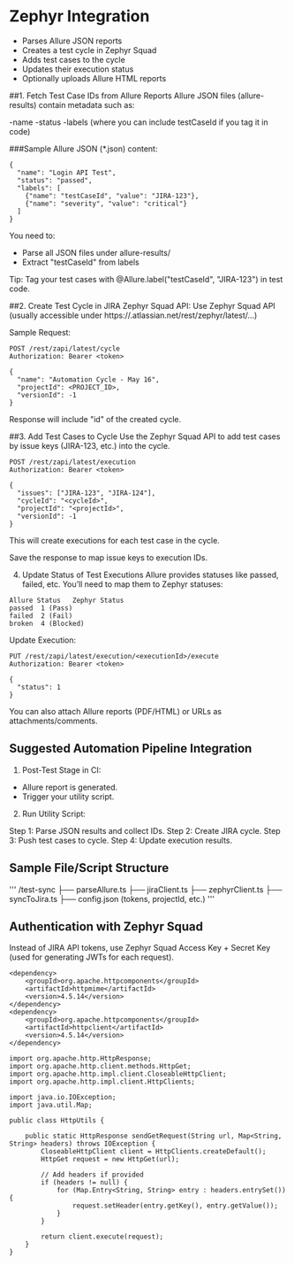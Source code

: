 # Zephyr Integration

- Parses Allure JSON reports
- Creates a test cycle in Zephyr Squad
- Adds test cases to the cycle
- Updates their execution status
- Optionally uploads Allure HTML reports


##1. Fetch Test Case IDs from Allure Reports
Allure JSON files (allure-results) contain metadata such as:

-name
-status
-labels (where you can include testCaseId if you tag it in code)

###Sample Allure JSON (*.json) content:
```
{
  "name": "Login API Test",
  "status": "passed",
  "labels": [
    {"name": "testCaseId", "value": "JIRA-123"},
    {"name": "severity", "value": "critical"}
  ]
}
```
You need to:

- Parse all JSON files under allure-results/
- Extract "testCaseId" from labels

Tip: Tag your test cases with @Allure.label("testCaseId", "JIRA-123") in test code.

##2. Create Test Cycle in JIRA Zephyr Squad
API: Use Zephyr Squad API
(usually accessible under https://<your-domain>.atlassian.net/rest/zephyr/latest/...)

Sample Request:
```
POST /rest/zapi/latest/cycle
Authorization: Bearer <token>

{
  "name": "Automation Cycle - May 16",
  "projectId": <PROJECT_ID>,
  "versionId": -1
}
```
Response will include "id" of the created cycle.

##3. Add Test Cases to Cycle
Use the Zephyr Squad API to add test cases by issue keys (JIRA-123, etc.) into the cycle.

```
POST /rest/zapi/latest/execution
Authorization: Bearer <token>

{
  "issues": ["JIRA-123", "JIRA-124"],
  "cycleId": "<cycleId>",
  "projectId": "<projectId>",
  "versionId": -1
}
```

This will create executions for each test case in the cycle.

Save the response to map issue keys to execution IDs.

4. Update Status of Test Executions
Allure provides statuses like passed, failed, etc. You’ll need to map them to Zephyr statuses:
```
Allure Status	Zephyr Status
passed	1 (Pass)
failed	2 (Fail)
broken	4 (Blocked)
```

Update Execution:
```
PUT /rest/zapi/latest/execution/<executionId>/execute
Authorization: Bearer <token>

{
  "status": 1
}
```
You can also attach Allure reports (PDF/HTML) or URLs as attachments/comments.

## Suggested Automation Pipeline Integration

1. Post-Test Stage in CI:

- Allure report is generated.
- Trigger your utility script.

2. Run Utility Script:

Step 1: Parse JSON results and collect IDs.
Step 2: Create JIRA cycle.
Step 3: Push test cases to cycle.
Step 4: Update execution results.

## Sample File/Script Structure
'''
/test-sync
  ├── parseAllure.ts
  ├── jiraClient.ts
  ├── zephyrClient.ts
  ├── syncToJira.ts
  ├── config.json (tokens, projectId, etc.)
'''

## Authentication with Zephyr Squad

Instead of JIRA API tokens, use Zephyr Squad Access Key + Secret Key (used for generating JWTs for each request).

```
<dependency>
    <groupId>org.apache.httpcomponents</groupId>
    <artifactId>httpmime</artifactId>
    <version>4.5.14</version>
</dependency>
<dependency>
    <groupId>org.apache.httpcomponents</groupId>
    <artifactId>httpclient</artifactId>
    <version>4.5.14</version>
</dependency>

import org.apache.http.HttpResponse;
import org.apache.http.client.methods.HttpGet;
import org.apache.http.impl.client.CloseableHttpClient;
import org.apache.http.impl.client.HttpClients;

import java.io.IOException;
import java.util.Map;

public class HttpUtils {

    public static HttpResponse sendGetRequest(String url, Map<String, String> headers) throws IOException {
        CloseableHttpClient client = HttpClients.createDefault();
        HttpGet request = new HttpGet(url);

        // Add headers if provided
        if (headers != null) {
            for (Map.Entry<String, String> entry : headers.entrySet()) {
                request.setHeader(entry.getKey(), entry.getValue());
            }
        }

        return client.execute(request);
    }
}
